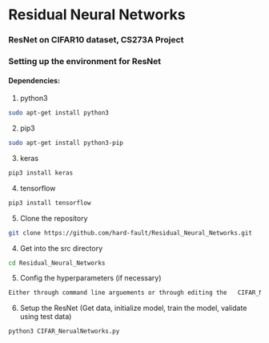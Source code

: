 # Residual Neural Networks
### ResNet on CIFAR10 dataset, CS273A Project



### Setting up the environment for ResNet
#### Dependencies:
1. python3
```sh
sudo apt-get install python3
```
2. pip3
```sh
sudo apt-get install python3-pip
```
3. keras
```sh
pip3 install keras
```
4. tensorflow
```sh
pip3 install tensorflow
```
5. Clone the repository
```sh
git clone https://github.com/hard-fault/Residual_Neural_Networks.git
```
4. Get into the src directory
```sh
cd Residual_Neural_Networks
```
5. Config the hyperparameters (if necessary)
```sh
Either through command line arguements or through editing the 	CIFAR_NerualNetworks.py file.
```
6. Setup the ResNet (Get data, initialize model, train the model, validate using test data)
```sh
python3 CIFAR_NerualNetworks.py
```
